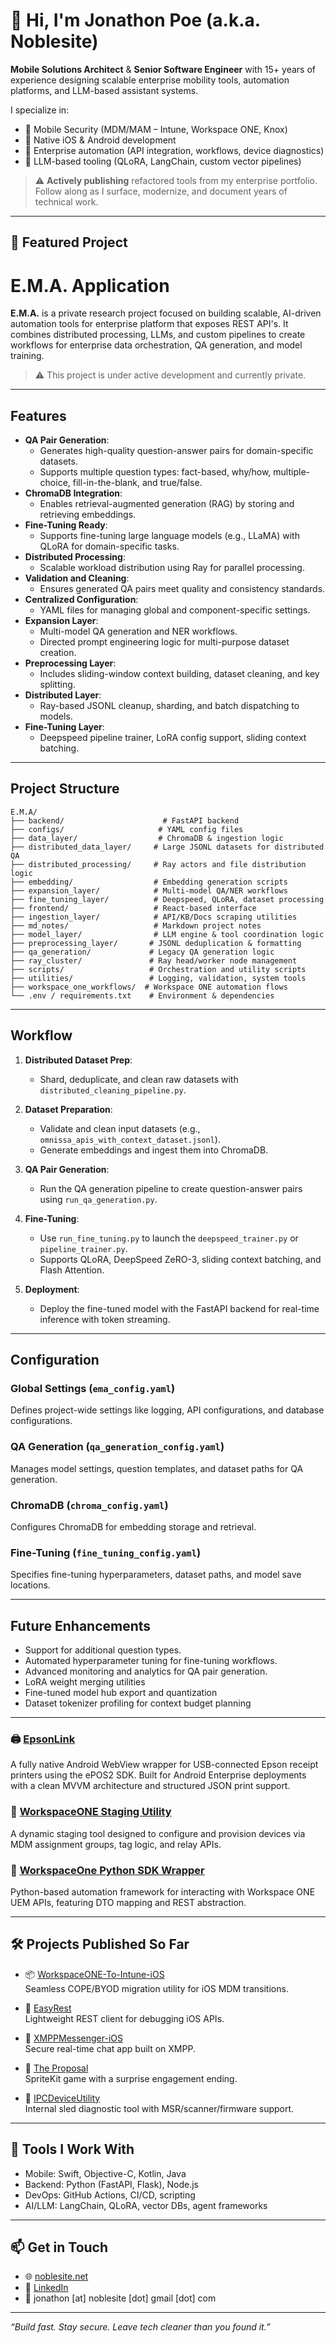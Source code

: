 # 👋 Hi, I'm Jonathon Poe (a.k.a. Noblesite)

**Mobile Solutions Architect** & **Senior Software Engineer** with 15+ years of experience designing scalable enterprise mobility tools, automation platforms, and LLM-based assistant systems.

I specialize in:

- 🔐 Mobile Security (MDM/MAM – Intune, Workspace ONE, Knox)
- 📱 Native iOS & Android development
- 🔄 Enterprise automation (API integration, workflows, device diagnostics)
- 🧠 LLM-based tooling (QLoRA, LangChain, custom vector pipelines)

> ⚠️ **Actively publishing** refactored tools from my enterprise portfolio. Follow along as I surface, modernize, and document years of technical work.

---

## 🚀 Featured Project

# **E.M.A. Application**

**E.M.A.** is a private research project focused on building scalable, AI-driven automation tools for enterprise platform that exposes REST API's. It combines distributed processing, LLMs, and custom pipelines to create workflows for enterprise data orchestration, QA generation, and model training. 

> ⚠️ This project is under active development and currently private.

---

## **Features**
- **QA Pair Generation**:
  - Generates high-quality question-answer pairs for domain-specific datasets.
  - Supports multiple question types: fact-based, why/how, multiple-choice, fill-in-the-blank, and true/false.
- **ChromaDB Integration**:
  - Enables retrieval-augmented generation (RAG) by storing and retrieving embeddings.
- **Fine-Tuning Ready**:
  - Supports fine-tuning large language models (e.g., LLaMA) with QLoRA for domain-specific tasks.
- **Distributed Processing**:
  - Scalable workload distribution using Ray for parallel processing.
- **Validation and Cleaning**:
  - Ensures generated QA pairs meet quality and consistency standards.
- **Centralized Configuration**:
  - YAML files for managing global and component-specific settings.
- **Expansion Layer**:
  - Multi-model QA generation and NER workflows.
  - Directed prompt engineering logic for multi-purpose dataset creation.
- **Preprocessing Layer**:
  - Includes sliding-window context building, dataset cleaning, and key splitting.
- **Distributed Layer**:
  - Ray-based JSONL cleanup, sharding, and batch dispatching to models.
- **Fine-Tuning Layer**:
  - Deepspeed pipeline trainer, LoRA config support, sliding context batching.

---

## **Project Structure**
```
E.M.A/
├── backend/                      # FastAPI backend
├── configs/                     # YAML config files
├── data_layer/                  # ChromaDB & ingestion logic
├── distributed_data_layer/     # Large JSONL datasets for distributed QA
├── distributed_processing/     # Ray actors and file distribution logic
├── embedding/                  # Embedding generation scripts
├── expansion_layer/            # Multi-model QA/NER workflows
├── fine_tuning_layer/          # Deepspeed, QLoRA, dataset processing
├── frontend/                   # React-based interface
├── ingestion_layer/            # API/KB/Docs scraping utilities
├── md_notes/                   # Markdown project notes
├── model_layer/                # LLM engine & tool coordination logic
├── preprocessing_layer/       # JSONL deduplication & formatting
├── qa_generation/             # Legacy QA generation logic
├── ray_cluster/               # Ray head/worker node management
├── scripts/                   # Orchestration and utility scripts
├── utilities/                 # Logging, validation, system tools
├── workspace_one_workflows/  # Workspace ONE automation flows
└── .env / requirements.txt    # Environment & dependencies
```

---

## **Workflow**
1. **Distributed Dataset Prep**:
   - Shard, deduplicate, and clean raw datasets with `distributed_cleaning_pipeline.py`.
2. **Dataset Preparation**:
   - Validate and clean input datasets (e.g., `omnissa_apis_with_context_dataset.jsonl`).
   - Generate embeddings and ingest them into ChromaDB.

3. **QA Pair Generation**:
   - Run the QA generation pipeline to create question-answer pairs using `run_qa_generation.py`.

4. **Fine-Tuning**:
   - Use `run_fine_tuning.py` to launch the `deepspeed_trainer.py` or `pipeline_trainer.py`.
   - Supports QLoRA, DeepSpeed ZeRO-3, sliding context batching, and Flash Attention.

5. **Deployment**:
   - Deploy the fine-tuned model with the FastAPI backend for real-time inference with token streaming. 

---

## **Configuration**
### **Global Settings (`ema_config.yaml`)**
Defines project-wide settings like logging, API configurations, and database configurations.

### **QA Generation (`qa_generation_config.yaml`)**
Manages model settings, question templates, and dataset paths for QA generation.

### **ChromaDB (`chroma_config.yaml`)**
Configures ChromaDB for embedding storage and retrieval.

### **Fine-Tuning (`fine_tuning_config.yaml`)**
Specifies fine-tuning hyperparameters, dataset paths, and model save locations.

---

## **Future Enhancements**
- Support for additional question types.
- Automated hyperparameter tuning for fine-tuning workflows.
- Advanced monitoring and analytics for QA pair generation.
- LoRA weight merging utilities
- Fine-tuned model hub export and quantization
- Dataset tokenizer profiling for context budget planning

---


### 🖨️ [EpsonLink](https://github.com/Noblesite/EpsonLink)  
A fully native Android WebView wrapper for USB-connected Epson receipt printers using the ePOS2 SDK. Built for Android Enterprise deployments with a clean MVVM architecture and structured JSON print support.

### 🧪 [WorkspaceONE Staging Utility](https://github.com/Noblesite/WorkspaceOne-Staging-Utility)  
A dynamic staging tool designed to configure and provision devices via MDM assignment groups, tag logic, and relay APIs.

### 🧠 [WorkspaceOne Python SDK Wrapper](https://github.com/Noblesite/workspace_one_python)  
Python-based automation framework for interacting with Workspace ONE UEM APIs, featuring DTO mapping and REST abstraction.

---

## 🛠️ Projects Published So Far

- 📦 [WorkspaceONE-To-Intune-iOS](https://github.com/Noblesite/WorkspaceONE-To-Intune-iOS)  
  Seamless COPE/BYOD migration utility for iOS MDM transitions.

- 🔬 [EasyRest](https://github.com/Noblesite/EasyRest)  
  Lightweight REST client for debugging iOS APIs.

- 💬 [XMPPMessenger-iOS](https://github.com/Noblesite/XMPPMessenger-iOS)  
  Secure real-time chat app built on XMPP.

- 💍 [The Proposal](https://github.com/Noblesite/The_Proposal)  
  SpriteKit game with a surprise engagement ending.

- 🧪 [IPCDeviceUtility](https://github.com/Noblesite/IPCDeviceUtility)  
  Internal sled diagnostic tool with MSR/scanner/firmware support.

---

## 🧰 Tools I Work With

- Mobile: Swift, Objective-C, Kotlin, Java  
- Backend: Python (FastAPI, Flask), Node.js  
- DevOps: GitHub Actions, CI/CD, scripting  
- AI/LLM: LangChain, QLoRA, vector DBs, agent frameworks

---

## 📫 Get in Touch

- 🌐 [noblesite.net](https://noblesite.net)  
- 💼 [LinkedIn](https://www.linkedin.com/in/jonathon-poe-b5a01053/)  
- 📧 jonathon [at] noblesite [dot] gmail [dot] com

---

_“Build fast. Stay secure. Leave tech cleaner than you found it.”_
